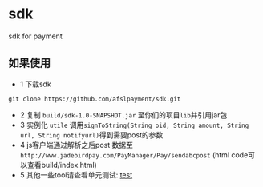 # sdk
sdk for payment
## 如果使用
 - 1 下载sdk
```
git clone https://github.com/afslpayment/sdk.git
```
 - 2 复制 `build/sdk-1.0-SNAPSHOT.jar` 至你们的项目`lib`并引用jar包
 - 3 实例化 `utile` 调用`signToString(String oid, String amount, String url, String notifyurl)`得到需要post的参数
 - 4 js客户端通过解析之后post 数据至`http://www.jadebirdpay.com/PayManager/Pay/sendabcpost` (html code可以查看build/index.html)
 - 5 其他一些tool请查看单元测试: [test](https://github.com/afslpayment/sdk/tree/master/src/test/java/com/payment/sdk)